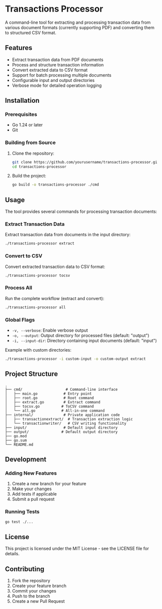 # Transactions Processor

A command-line tool for extracting and processing transaction data from various document formats (currently supporting PDF) and converting them to structured CSV format.

## Features

- Extract transaction data from PDF documents
- Process and structure transaction information
- Convert extracted data to CSV format
- Support for batch processing multiple documents
- Configurable input and output directories
- Verbose mode for detailed operation logging

## Installation

### Prerequisites

- Go 1.24 or later
- Git

### Building from Source

1. Clone the repository:
   ```bash
   git clone https://github.com/yourusername/transactions-processor.git
   cd transactions-processor
   ```

2. Build the project:
   ```bash
   go build -o transactions-processor ./cmd
   ```

## Usage

The tool provides several commands for processing transaction documents:

### Extract Transaction Data

Extract transaction data from documents in the input directory:

```bash
./transactions-processor extract
```

### Convert to CSV

Convert extracted transaction data to CSV format:

```bash
./transactions-processor tocsv
```

### Process All

Run the complete workflow (extract and convert):

```bash
./transactions-processor all
```

### Global Flags

- `-v, --verbose`: Enable verbose output
- `-o, --output`: Output directory for processed files (default: "output")
- `-i, --input-dir`: Directory containing input documents (default: "input")

Example with custom directories:
```bash
./transactions-processor -i custom-input -o custom-output extract
```

## Project Structure

```
.
├── cmd/                    # Command-line interface
│   ├── main.go            # Entry point
│   ├── root.go            # Root command
│   ├── extract.go         # Extract command
│   ├── tocsv.go          # ToCSV command
│   └── all.go            # All-in-one command
├── internal/              # Private application code
│   ├── transactionextract/  # Transaction extraction logic
│   └── transactionwriter/   # CSV writing functionality
├── input/                 # Default input directory
├── output/               # Default output directory
├── go.mod
├── go.sum
└── README.md
```

## Development

### Adding New Features

1. Create a new branch for your feature
2. Make your changes
3. Add tests if applicable
4. Submit a pull request

### Running Tests

```bash
go test ./...
```

## License

This project is licensed under the MIT License - see the LICENSE file for details.

## Contributing

1. Fork the repository
2. Create your feature branch
3. Commit your changes
4. Push to the branch
5. Create a new Pull Request 